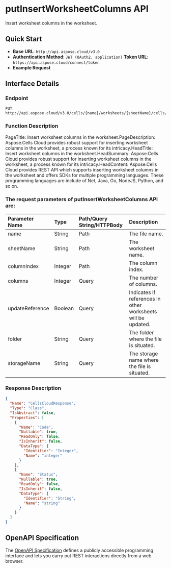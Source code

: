 # **putInsertWorksheetColumns API**

Insert worksheet columns in the worksheet. 

## **Quick Start**

- **Base URL**: `http://api.aspose.cloud/v3.0`
- **Authentication Method**: `JWT (OAuth2, application)`  **Token URL**: `https://api.aspose.cloud/connect/token`
- **Example Request** 
<script src="https://gist.github.com/aspose-cells-cloud-gists/8a5b324fdf3e574dbd747c1a1e24b05d.js?file=Example30_PutInsertWorksheetColumns.cs"></script>

## **Interface Details**

### **Endpoint** 

```
PUT http://api.aspose.cloud/v3.0/cells/{name}/worksheets/{sheetName}/cells/columns/{columnIndex}
```

### **Function Description**
PageTitle: Insert worksheet columns in the worksheet.PageDescription: Aspose.Cells Cloud provides robust support for inserting worksheet columns in the worksheet, a process known for its intricacy.HeadTitle: Insert worksheet columns in the worksheet.HeadSummary: Aspose.Cells Cloud provides robust support for inserting worksheet columns in the worksheet, a process known for its intricacy.HeadContent: Aspose.Cells Cloud provides REST API which supports inserting worksheet columns in the worksheet and offers SDKs for multiple programming languages. These programming languages are include of Net, Java, Go, NodeJS, Python, and so on.

### The request parameters of **putInsertWorksheetColumns** API are: 

| Parameter Name | Type | Path/Query String/HTTPBody | Description | 
| :- | :- | :- |:- | 
|name|String|Path|The file name.|
|sheetName|String|Path|The worksheet name.|
|columnIndex|Integer|Path|The column index.|
|columns|Integer|Query|The number of columns.|
|updateReference|Boolean|Query|Indicates if references in other worksheets will be updated.|
|folder|String|Query|The folder where the file is situated.|
|storageName|String|Query|The storage name where the file is situated.|


### **Response Description**
```json
{
  "Name": "CellsCloudResponse",
  "Type": "Class",
  "IsAbstract": false,
  "Properties": [
    {
      "Name": "Code",
      "Nullable": true,
      "ReadOnly": false,
      "IsInherit": false,
      "DataType": {
        "Identifier": "Integer",
        "Name": "integer"
      }
    },
    {
      "Name": "Status",
      "Nullable": true,
      "ReadOnly": false,
      "IsInherit": false,
      "DataType": {
        "Identifier": "String",
        "Name": "string"
      }
    }
  ]
}
```

## OpenAPI Specification

The [OpenAPI Specification](https://reference.aspose.cloud/cells/#/CellsController/PutInsertWorksheetColumns) defines a publicly accessible programming interface and lets you carry out REST interactions directly from a web browser.

